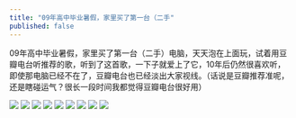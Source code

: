 ```yaml
---
title: "09年高中毕业暑假，家里买了第一台（二手"
published: false
---
```

09年高中毕业暑假，家里买了第一台（二手）电脑，天天泡在上面玩，试着用豆瓣电台听推荐的歌，听到了这首歌，一下子就爱上了它，10年后仍然很喜欢听，即使那电脑已经不在了，豆瓣电台也已经淡出大家视线。（话说是豆瓣推荐准呢，还是瞎碰运气？很长一段时间我都觉得豆瓣电台很好用）

![](./1.jpg)
![](./2.jpg)
![](./3.jpg)
![](./4.jpg)
![](./5.jpg)
![](./6.jpg)
![](./7.jpg)
![](./8.jpg)
![](./9.jpg)
